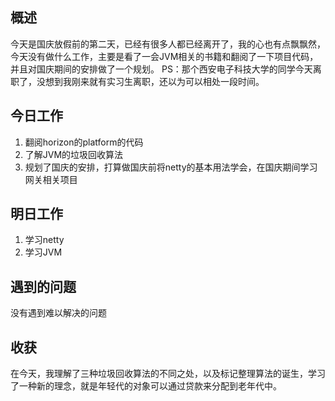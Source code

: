 ## 概述
今天是国庆放假前的第二天，已经有很多人都已经离开了，我的心也有点飘飘然，今天没有做什么工作，主要是看了一会JVM相关的书籍和翻阅了一下项目代码，并且对国庆期间的安排做了一个规划。
PS：那个西安电子科技大学的同学今天离职了，没想到我刚来就有实习生离职，还以为可以相处一段时间。

## 今日工作
1. 翻阅horizon的platform的代码
2. 了解JVM的垃圾回收算法
3. 规划了国庆的安排，打算做国庆前将netty的基本用法学会，在国庆期间学习网关相关项目

## 明日工作
1. 学习netty
2. 学习JVM

## 遇到的问题
没有遇到难以解决的问题

## 收获
在今天，我理解了三种垃圾回收算法的不同之处，以及标记整理算法的诞生，学习了一种新的理念，就是年轻代的对象可以通过贷款来分配到老年代中。